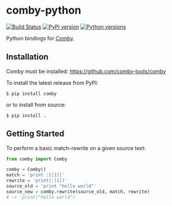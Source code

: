 # comby-python

[![Build Status](https://travis-ci.org/squaresLab/rooibos.py.svg?branch=master)](https://travis-ci.org/ChrisTimperley/comby-python)
[![PyPI version](https://badge.fury.io/py/comby.svg)](https://badge.fury.io/py/comby)
[![Python versions](https://img.shields.io/pypi/pyversions/comby.svg)](https://pypi.org/project/comby)

Python bindings for [Comby](https://github.com/comby-tools/comby).


## Installation

Comby must be installed: https://github.com/comby-tools/comby

To install the latest release from PyPI:

```
$ pip install comby 
```

or to install from source:

```
$ pip install .
```


## Getting Started

To perform a basic match-rewrite on a given source text:

```python
from comby import Comby

comby = Comby()
match = 'print :[[1]]'
rewrite = 'print(:[1])'
source_old = 'print "hello world"'
source_new = comby.rewrite(source_old, match, rewrite)
# -> 'print("hello world")
```
